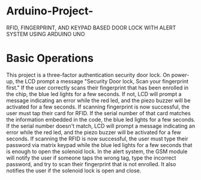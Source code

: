 # Arduino-Project-
RFID, FINGERPRINT, AND KEYPAD BASED DOOR LOCK WITH ALERT SYSTEM USING ARDUINO UNO 

# Basic Operations

This project is a three-factor authentication security door lock. On power-up, the LCD prompt a message "Security Door lock, Scan your fingerprint first." If the user correctly scans their fingerprint that has been enrolled in the chip, the blue led lights for a few seconds. If not, LCD will prompt a message indicating an error while the red led, and the piezo buzzer will be activated for a few seconds. If scanning fingerprint is now successful, the user must tap their card for RFID. If the serial number of that card matches the information embedded in the code, the blue led lights for a few seconds. If the serial number doesn't match, LCD will prompt a message indicating an error while the red led, and the piezo buzzer will be activated for a few seconds. If scanning the RFID is now successful, the user must type their password via matrix keypad while the blue led lights for a few seconds that is enough to open the solenoid lock. In the alert system, the GSM module will notify the user if someone taps the wrong tag, type the incorrect password, and try to scan their fingerprint that is not enrolled. It also notifies the user if the solenoid lock is open and close.
